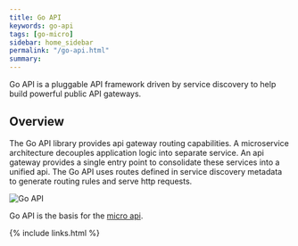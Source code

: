 ```yaml
---
title: Go API
keywords: go-api
tags: [go-micro]
sidebar: home_sidebar
permalink: "/go-api.html"
summary: 
---
```


Go API is a pluggable API framework driven by service discovery to help build powerful public API gateways.

## Overview

The Go API library provides api gateway routing capabilities. A microservice architecture decouples application logic into 
separate service. An api gateway provides a single entry point to consolidate these services into a unified api. The 
Go API uses routes defined in service discovery metadata to generate routing rules and serve http requests.

<img src="https://micro.mu/docs/images/go-api.png?v=1" alt="Go API" />

Go API is the basis for the [micro api](https://micro.mu/docs/api.html).

{% include links.html %}
